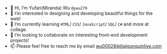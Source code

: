 - 👋 Hi, I’m Yufan(Miranda) Wu `@ywu279`
- 👀 I’m interested in designing and developing beautiful things for the web!
- 🌱 I’m currently learning `HTML`/ `CSS`/ `JavaScript`/ `SQL`/ `C#` and more at college.
- 💞️ I’m looking to collaborate on interesting front-end development projects!
- 📫 Please feel free to reach me by email wu000284@algonquinlive.com

<!---
ywu279/ywu279 is a ✨ special ✨ repository because its `README.md` (this file) appears on your GitHub profile.
You can click the Preview link to take a look at your changes.
--->

